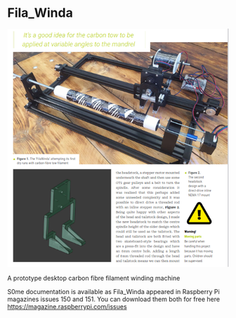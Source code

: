# Fila_Winda

![](image/filawinda_magpi.png "") <br>

A prototype desktop carbon fibre filament winding machine

S0me documentation is available as Fila_Winda appeared in Raspberry Pi magazines issues 150 and 151. You can download them both for free here https://magazine.raspberrypi.com/issues
